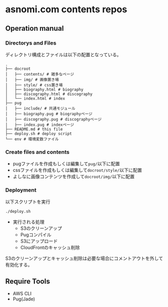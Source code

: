 # asnomi.com contents repos

## Operation manual
### Directorys and Files
ディレクトリ構成とファイルは以下の配置となっている。

```
.
├── docroot
│   ├── contents/ # 雑多なページ
│   ├── img/ # 画像置き場
│   ├── style/ # css置き場
│   ├── biography.html # biography
│   ├── discography.html # discography
│   └── index.html # index
├── pug
│   ├── include/ # 共通モジュール
│   ├── biography.pug # biographyページ
│   ├── discography.pug # discographyページ
│   ├── index.pug # indexページ
├── README.md # this file
├── deploy.sh # deploy script
└── env # 環境変数ファイル
```

### Create files and contents

+ pugファイルを作成もしくは編集して```pug/```以下に配置
+ cssファイルを作成もしくは編集して```docroot/style/```以下に配置
+ よしなに画像コンテンツを作成して```docroot/img/```以下に配置

### Deployment
以下スクリプトを実行

```bash
./deploy.sh
```

+ 実行される処理
  - S3のクリーンアップ
  - Pugコンパイル
  - S3にアップロード
  - CloudFrontのキャッシュ削除

S3のクリーンアップとキャッシュ削除は必要な場合にコメントアウトを外して有効化する。

## Require Tools
+ AWS CLI
+ Pug(Jade)
